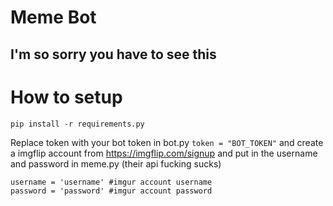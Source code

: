 # Meme Bot

## I'm so sorry you have to see this

# How to setup

```pip install -r requirements.py```

Replace token with your bot token in bot.py
```token = "BOT_TOKEN"```
and create a imgflip account from https://imgflip.com/signup and put in the username and password in meme.py (their api fucking sucks)
```
username = 'username' #imgur account username
password = 'password' #imgur account password
```

